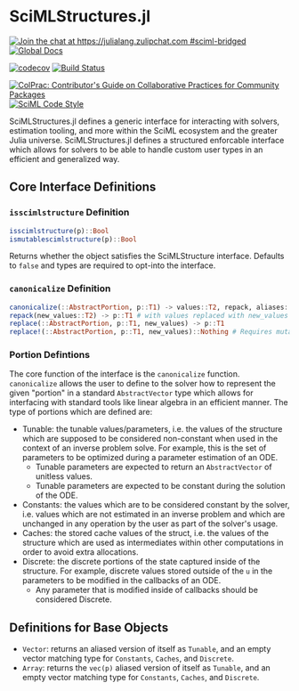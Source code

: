 # SciMLStructures.jl

[![Join the chat at https://julialang.zulipchat.com #sciml-bridged](https://img.shields.io/static/v1?label=Zulip&message=chat&color=9558b2&labelColor=389826)](https://julialang.zulipchat.com/#narrow/stream/279055-sciml-bridged)
[![Global Docs](https://img.shields.io/badge/docs-SciML-blue.svg)](https://docs.sciml.ai/SciMLStructures/stable/)

[![codecov](https://codecov.io/gh/SciML/SciMLStructures.jl/branch/master/graph/badge.svg?token=FwXaKBNW67)](https://codecov.io/gh/SciML/SciMLStructures.jl)
[![Build Status](https://github.com/SciML/SciMLStructures.jl/workflows/CI/badge.svg)](https://github.com/SciML/SciMLStructures.jl/actions?query=workflow%3ACI)

[![ColPrac: Contributor's Guide on Collaborative Practices for Community Packages](https://img.shields.io/badge/ColPrac-Contributor%27s%20Guide-blueviolet)](https://github.com/SciML/ColPrac)
[![SciML Code Style](https://img.shields.io/static/v1?label=code%20style&message=SciML&color=9558b2&labelColor=389826)](https://github.com/SciML/SciMLStyle)

SciMLStructures.jl defines a generic interface for interacting with solvers, estimation tooling, and more within
the SciML ecosystem and the greater Julia universe. SciMLStructures.jl defines a structured enforcable interface
which allows for solvers to be able to handle custom user types in an efficient and generalized way.

## Core Interface Definitions

### `isscimlstructure` Definition

```julia
isscimlstructure(p)::Bool
ismutablescimlstructure(p)::Bool
```

Returns whether the object satisfies the SciMLStructure interface. Defaults to `false` and types
are required to opt-into the interface.

### `canonicalize` Definition

```julia
canonicalize(::AbstractPortion, p::T1) -> values::T2, repack, aliases::Bool
repack(new_values::T2) -> p::T1 # with values replaced with new_values
replace(::AbstractPortion, p::T1, new_values) -> p::T1
replace!(::AbstractPortion, p::T1, new_values)::Nothing # Requires mutable
```

### Portion Defintions

The core function of the interface is the `canonicalize` function. `canonicalize` allows the user to define
to the solver how to represent the given "portion" in a standard `AbstractVector` type which allows for
interfacing with standard tools like linear algebra in an efficient manner. The type of portions which
are defined are:

* Tunable: the tunable values/parameters, i.e. the values of the structure which are supposed to be considered
  non-constant when used in the context of an inverse problem solve. For example, this is the set of
  parameters to be optimized during a parameter estimation of an ODE.
    * Tunable parameters are expected to return an `AbstractVector` of unitless values.
    * Tunable parameters are expected to be constant during the solution of the ODE.
* Constants: the values which are to be considered constant by the solver, i.e. values which are not estimated
  in an inverse problem and which are unchanged in any operation by the user as part of the solver's usage.
* Caches: the stored cache values of the struct, i.e. the values of the structure which are used as intermediates
  within other computations in order to avoid extra allocations.
* Discrete: the discrete portions of the state captured inside of the structure. For example, discrete values
  stored outside of the `u` in the parameters to be modified in the callbacks of an ODE.
    * Any parameter that is modified inside of callbacks should be considered Discrete.

## Definitions for Base Objects

* `Vector`: returns an aliased version of itself as `Tunable`, and an empty vector matching type for `Constants`,
  `Caches`, and `Discrete`.
* `Array`: returns the `vec(p)` aliased version of itself as `Tunable`, and an empty vector matching type for `Constants`,
  `Caches`, and `Discrete`.
